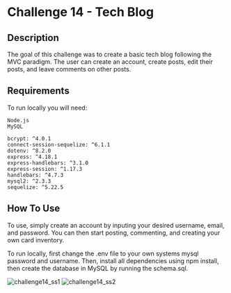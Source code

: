 # Challenge 14 - Tech Blog

## Description
The goal of this challenge was to create a basic tech blog following the MVC paradigm. The user can create an account, create posts, edit their posts, and leave comments on other posts. 

## Requirements
To run locally you will need:

    Node.js
    MySQL
    
    bcrypt: ^4.0.1
    connect-session-sequelize: ^6.1.1
    dotenv: ^8.2.0
    express: ^4.18.1
    express-handlebars: ^3.1.0
    express-session: ^1.17.3
    handlebars: ^4.7.3
    mysql2: ^2.3.3
    sequelize: ^5.22.5
    

## How To Use
To use, simply create an account by inputing your desired username, email, and password. You can then start posting, commenting, and creating your own card inventory.

To run locally, first change the .env file to your own systems mysql password and username. Then, install all dependencies using npm install, then create the database in MySQL by running the schema.sql.

![challenge14_ss1](https://user-images.githubusercontent.com/101528994/180692938-05b28f8a-b21d-4a36-acaa-f1fd6040868c.png)
![challenge14_ss2](https://user-images.githubusercontent.com/101528994/180692956-e2f9d141-da6e-4a02-82d3-131dc9ec9b14.png)
